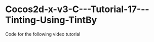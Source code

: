 Cocos2d-x-v3-C---Tutorial-17---Tinting-Using-TintBy
===================================================

Code for the following video tutorial 
